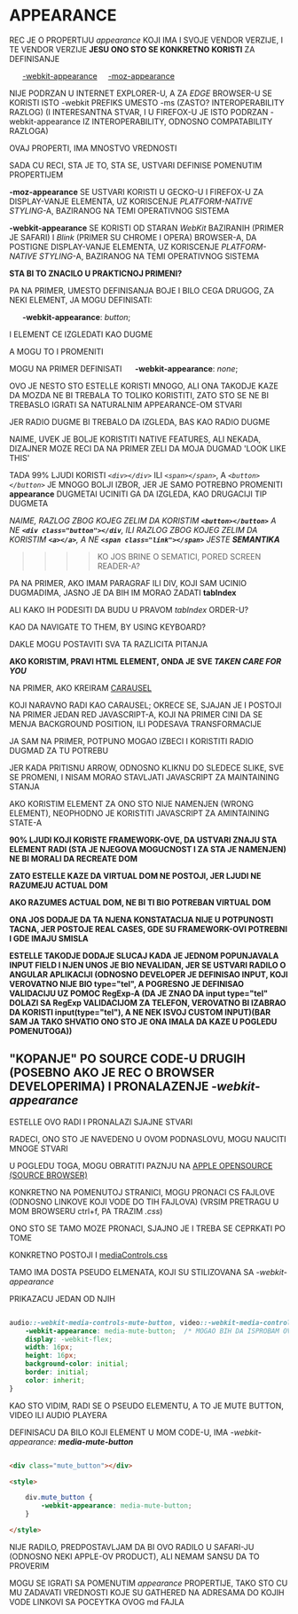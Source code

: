 # APPEARANCE

REC JE O PROPERTIJU *appearance* KOJI IMA I SVOJE VENDOR VERZIJE, I TE VENDOR VERZIJE **JESU ONO STO SE KONKRETNO KORISTI** ZA DEFINISANJE

&nbsp;&nbsp;&nbsp;&nbsp;&nbsp; [-webkit-appearance](https://estelle.github.io/cssmastery/colors/#slide21) &nbsp;&nbsp;&nbsp; [-moz-appearance](https://estelle.github.io/cssmastery/colors/#slide19)

NIJE PODRZAN U INTERNET EXPLORER-U, A ZA *EDGE* BROWSER-U SE KORISTI ISTO -webkit PREFIKS UMESTO -ms (ZASTO? INTEROPERABILITY RAZLOG) (I INTERESANTNA STVAR, I U FIREFOX-U JE ISTO PODRZAN -webkit-appearance IZ INTEROPERABILITY, ODNOSNO COMPATABILITY RAZLOGA)

OVAJ PROPERTI, IMA MNOSTVO VREDNOSTI

SADA CU RECI, STA JE TO, STA SE, USTVARI DEFINISE POMENUTIM PROPERTIJEM

**-moz-appearance** SE USTVARI KORISTI U GECKO-U I FIREFOX-U ZA DISPLAY-VANJE ELEMENTA, UZ KORISCENJE *PLATFORM-NATIVE STYLING*-A, BAZIRANOG NA TEMI OPERATIVNOG SISTEMA

**-webkit-appearance** SE KORISTI OD STARAN *WebKit* BAZIRANIH (PRIMER JE SAFARI) I *Blink* (PRIMER SU CHROME I OPERA) BROWSER-A, DA POSTIGNE DISPLAY-VANJE ELEMENTA, UZ KORISCENJE *PLATFORM-NATIVE STYLING*-A, BAZIRANOG NA TEMI OPERATIVNOG SISTEMA

**STA BI TO ZNACILO U PRAKTICNOJ PRIMENI?**

PA NA PRIMER, UMESTO DEFINISANJA BOJE I BILO CEGA DRUGOG, ZA NEKI ELEMENT, JA MOGU DEFINISATI:

&nbsp;&nbsp;&nbsp;&nbsp;&nbsp; **-webkit-appearance**: *button*;

I ELEMENT CE IZGLEDATI KAO DUGME

A MOGU TO I PROMENITI

MOGU NA PRIMER DEFINISATI &nbsp;&nbsp;&nbsp;&nbsp; **-webkit-appearance**: *none*;  &nbsp;&nbsp; 

OVO JE NESTO STO ESTELLE KORISTI MNOGO, ALI ONA TAKODJE KAZE DA MOZDA NE BI TREBALA TO TOLIKO KORISTITI, ZATO STO SE NE BI TREBASLO IGRATI SA NATURALNIM APPEARANCE-OM STVARI

JER RADIO DUGME BI TREBALO DA IZGLEDA, BAS KAO RADIO DUGME

NAIME, UVEK JE BOLJE KORISTITI NATIVE FEATURES, ALI NEKADA, DIZAJNER MOZE RECI DA NA PRIMER ZELI DA MOJA DUGMAD 'LOOK LIKE THIS'

TADA 99% LJUDI KORISTI *`<div></div>`* ILI *`<span></span>`*, A *`<button></button>`* JE MNOGO BOLJI IZBOR, JER JE SAMO POTREBNO PROMENITI **appearance** DUGMETAI UCINITI GA DA IZGLEDA, KAO DRUGACIJI TIP DUGMETA

*NAIME, RAZLOG ZBOG KOJEG ZELIM DA KORISTIM **`<button></button>`** A NE **`<div class="button"></div`**, ILI RAZLOG ZBOG KOJEG ZELIM DA KORISTIM **`<a></a>`**, A NE **`<span class="link"></span>`** JESTE  **SEMANTIKA***

>>>> KO JOS BRINE O SEMATICI, PORED SCREEN READER-A?

PA NA PRIMER, AKO IMAM PARAGRAF ILI DIV, KOJI SAM UCINIO DUGMADIMA, JASNO JE DA BIH IM MORAO ZADATI **tabIndex**

ALI KAKO IH PODESITI DA BUDU U PRAVOM *tabIndex* ORDER-U?

KAO DA NAVIGATE TO THEM, BY USING KEYBOARD?

DAKLE MOGU POSTAVITI SVA TA RAZLICITA PITANJA

**AKO KORISTIM, PRAVI HTML ELEMENT, ONDA JE SVE *TAKEN CARE FOR YOU***

NA PRIMER, AKO KREIRAM [CARAUSEL](https://codepen.io/varun5248/pen/xmNGPa?page=3)

KOJI NARAVNO RADI KAO CARAUSEL; OKRECE SE, SJAJAN JE I POSTOJI NA PRIMER JEDAN RED JAVASCRIPT-A, KOJI NA PRIMER CINI DA SE MENJA BACKGROUND POSITION, ILI PODESAVA TRANSFORMACIJE

JA SAM NA PRIMER, POTPUNO MOGAO IZBECI I KORISTITI RADIO DUGMAD ZA TU POTREBU

JER KADA PRITISNU ARROW, ODNOSNO KLIKNU DO SLEDECE SLIKE, SVE SE PROMENI, I NISAM MORAO STAVLJATI JAVASCRIPT ZA MAINTAINING STANJA

AKO KORISTIM ELEMENT ZA ONO STO NIJE NAMENJEN (WRONG ELEMENT), NEOPHODNO JE KORISTITI JAVASCRIPT ZA AMINTAINING STATE-A

**90% LJUDI KOJI KORISTE FRAMEWORK-OVE, DA USTVARI ZNAJU STA ELEMENT RADI (STA JE NJEGOVA MOGUCNOST I ZA STA JE NAMENJEN) NE BI MORALI DA RECREATE DOM**

**ZATO ESTELLE KAZE DA VIRTUAL DOM NE POSTOJI, JER LJUDI NE RAZUMEJU ACTUAL DOM**

**AKO RAZUMES ACTUAL DOM, NE BI TI BIO POTREBAN VIRTUAL DOM**

**ONA JOS DODAJE DA TA NJENA KONSTATACIJA NIJE U POTPUNOSTI TACNA, JER POSTOJE REAL CASES, GDE SU FRAMEWORK-OVI POTREBNI I GDE IMAJU SMISLA**

**ESTELLE TAKODJE DODAJE SLUCAJ KADA JE JEDNOM POPUNJAVALA INPUT FIELD I NJEN UNOS JE BIO NEVALIDAN, JER SE USTVARI RADILO O ANGULAR APLIKACIJI (ODNOSNO DEVELOPER JE DEFINISAO INPUT, KOJI VEROVATNO NIJE BIO type="tel", A POGRESNO JE DEFINISAO VALIDACIJU UZ POMOC RegExp-A (DA JE ZNAO DA input type="tel" DOLAZI SA RegExp VALIDACIJOM ZA TELEFON, VEROVATNO BI IZABRAO DA KORISTI input(type="tel"), A NE NEK ISVOJ CUSTOM INPUT)(BAR SAM JA TAKO SHVATIO ONO STO JE ONA IMALA DA KAZE U POGLEDU POMENUTOGA))**

## "KOPANJE" PO SOURCE CODE-U DRUGIH (POSEBNO AKO JE REC O BROWSER DEVELOPERIMA) I PRONALAZENJE *-webkit-appearance*

ESTELLE OVO RADI I PRONALAZI SJAJNE STVARI

RADECI, ONO STO JE NAVEDENO U OVOM PODNASLOVU, MOGU NAUCITI MNOGE STVARI

U POGLEDU TOGA, MOGU OBRATITI PAZNJU NA [APPLE OPENSOURCE (SOURCE BROWSER)](https://opensource.apple.com/source/WebCore/WebCore-1889.1/css/)

KONKRETNO NA POMENUTOJ STRANICI, MOGU PRONACI CS FAJLOVE (ODNOSNO LINKOVE KOJI VODE DO TIH FAJLOVA) (VRSIM PRETRAGU U MOM BROWSERU ctrl+f, PA TRAZIM *.css*)

ONO STO SE TAMO MOZE PRONACI, SJAJNO JE I TREBA SE CEPRKATI PO TOME

KONKRETNO POSTOJI I [mediaControls.css](https://opensource.apple.com/source/WebCore/WebCore-1889.1/css/mediaControls.css.auto.html)

TAMO IMA DOSTA PSEUDO ELMENATA, KOJI SU STILIZOVANA SA *-webkit-appearance*

PRIKAZACU JEDAN OD NJIH

```CSS

audio::-webkit-media-controls-mute-button, video::-webkit-media-controls-mute-button {
    -webkit-appearance: media-mute-button;  /* MOGAO BIH DA ISPROBAM OVU VREDNOST U MOM CODE-U */
    display: -webkit-flex;
    width: 16px;
    height: 16px;
    background-color: initial;
    border: initial;
    color: inherit;
}

```

KAO STO VIDIM, RADI SE O PSEUDO ELEMENTU, A TO JE MUTE BUTTON, VIDEO ILI AUDIO PLAYERA

DEFINISACU DA BILO KOJI ELEMENT U MOM CODE-U, IMA *-webkit-appearance: **media-mute-button***

```HTML

<div class="mute_button"></div>

<style>

    div.mute_button {
        -webkit-appearance: media-mute-button;
    }

</style>

```

NIJE RADILO, PREDPOSTAVLJAM DA BI OVO RADILO U SAFARI-JU (ODNOSNO NEKI APPLE-OV PRODUCT), ALI NEMAM SANSU DA TO PROVERIM

MOGU SE IGRATI SA POMENUTIM *appearance* PROPERTIJE, TAKO STO CU MU ZADAVATI VREDNOSTI KOJE SU GATHERED NA ADRESAMA DO KOJIH VODE LINKOVI SA POCEYTKA OVOG md FAJLA